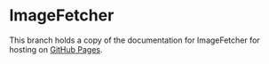 # ImageFetcher

This branch holds a copy of the documentation for ImageFetcher for hosting on [GitHub Pages](https://pages.github.com).
